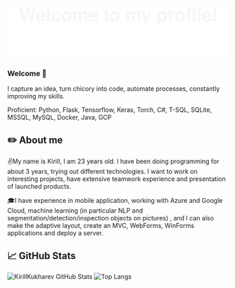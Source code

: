 ![](Bottom_up.svg)
### Welcome 🧙 

I capture an idea, turn chicory into code, automate processes, constantly improving my skills.

Proficient: Python, Flask, Tensorflow, Keras, Torch, C#, T-SQL, SQLite, MSSQL, MySQL, Docker, Java, GCP

## ✏️ About me 
✌️My name is Kirill, I am 23 years old. I have been doing programming for about 3 years, trying out different technologies. I want to work on interesting projects, have extensive teamwork experience and presentation of launched products.

🎓I have experience in mobile application, working with Azure and Google Cloud, machine learning (in particular NLP and segmentation/detection/inspection objects on pictures) , and I can also make the adaptive layout, create an MVC, WebForms, WinForms applications and deploy a server.

## 📈 GitHub Stats

![KirillKukharev GitHub Stats](https://github-readme-stats.vercel.app/api?username=kirillkukharev&count_private=true&hide=contribs&show_icons=true&theme=radical)
![Top Langs](https://github-readme-stats.vercel.app/api/top-langs/?username=kirillkukharev&count_private=true&hide=tsql&langs_count=9&theme=radical&layout=compact)


